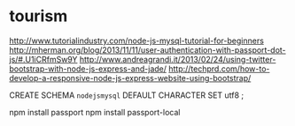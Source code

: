 tourism
=======

http://www.tutorialindustry.com/node-js-mysql-tutorial-for-beginners
http://mherman.org/blog/2013/11/11/user-authentication-with-passport-dot-js/#.U1iCRfmSw9Y
http://www.andreagrandi.it/2013/02/24/using-twitter-bootstrap-with-node-js-express-and-jade/
http://techprd.com/how-to-develop-a-responsive-node-js-express-website-using-bootstrap/

CREATE SCHEMA `nodejsmysql` DEFAULT CHARACTER SET utf8 ;


npm install passport
npm install passport-local
